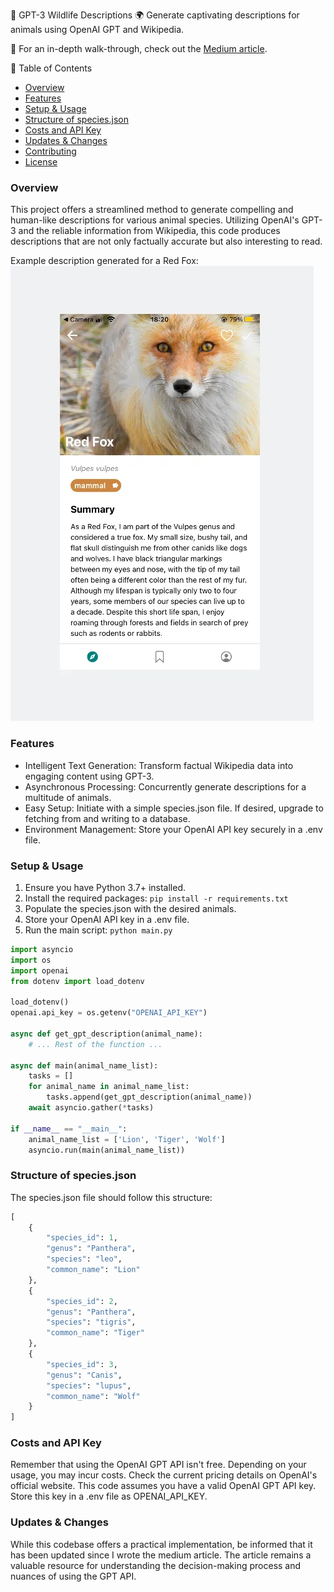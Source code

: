 🦊 GPT-3 Wildlife Descriptions 🌍
Generate captivating descriptions for animals using OpenAI GPT and Wikipedia.

🔗 For an in-depth walk-through, check out the [Medium article](https://medium.com/@tigistznabei/how-i-used-openais-gpt-api-to-generate-compelling-descriptions-from-the-eyes-of-animals-de9126b85169).

📜 Table of Contents
- [Overview](#overview)
- [Features](#features)
- [Setup & Usage](#setup--usage)
- [Structure of species.json](#structure-of-speciesjson)
- [Costs and API Key](#costs-and-api-key)
- [Updates & Changes](#updates--changes)
- [Contributing](#contributing)
- [License](#license)

### Overview
This project offers a streamlined method to generate compelling and human-like descriptions for various animal species. Utilizing OpenAI's GPT-3 and the reliable information from Wikipedia, this code produces descriptions that are not only factually accurate but also interesting to read.

Example description generated for a Red Fox:
![Red Fox description](image.png)

### Features
- Intelligent Text Generation: Transform factual Wikipedia data into engaging content using GPT-3.
- Asynchronous Processing: Concurrently generate descriptions for a multitude of animals.
- Easy Setup: Initiate with a simple species.json file. If desired, upgrade to fetching from and writing to a database.
- Environment Management: Store your OpenAI API key securely in a .env file.

### Setup & Usage
1. Ensure you have Python 3.7+ installed.
2. Install the required packages: `pip install -r requirements.txt`
3. Populate the species.json with the desired animals.
4. Store your OpenAI API key in a .env file.
5. Run the main script: `python main.py`

```python
import asyncio
import os
import openai
from dotenv import load_dotenv

load_dotenv()
openai.api_key = os.getenv("OPENAI_API_KEY")

async def get_gpt_description(animal_name):
    # ... Rest of the function ...

async def main(animal_name_list):
    tasks = []
    for animal_name in animal_name_list:
        tasks.append(get_gpt_description(animal_name))
    await asyncio.gather(*tasks)

if __name__ == "__main__":
    animal_name_list = ['Lion', 'Tiger', 'Wolf']
    asyncio.run(main(animal_name_list))
```

### Structure of species.json
The species.json file should follow this structure:

```python
[
    {
        "species_id": 1,
        "genus": "Panthera",
        "species": "leo",
        "common_name": "Lion"
    },
    {
        "species_id": 2,
        "genus": "Panthera",
        "species": "tigris",
        "common_name": "Tiger"
    },
    {
        "species_id": 3,
        "genus": "Canis",
        "species": "lupus",
        "common_name": "Wolf"
    }
]
```

### Costs and API Key
Remember that using the OpenAI GPT API isn't free. Depending on your usage, you may incur costs. Check the current pricing details on OpenAI's official website. This code assumes you have a valid OpenAI GPT API key. Store this key in a .env file as OPENAI_API_KEY.

### Updates & Changes
While this codebase offers a practical implementation, be informed that it has been updated since I wrote the medium article. The article remains a valuable resource for understanding the decision-making process and nuances of using the GPT API.